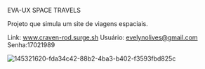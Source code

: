 EVA-UX SPACE TRAVELS

Projeto que simula um site de viagens espaciais.

Link: www.craven-rod.surge.sh
Usuário: evelynolives@gmail.com
Senha:17021989

![145321620-fda34c42-88b2-4ba3-b402-f3593fbd825c](https://user-images.githubusercontent.com/87208591/148417558-474ab6c8-a333-46c7-9f45-246579c36a7f.png)
